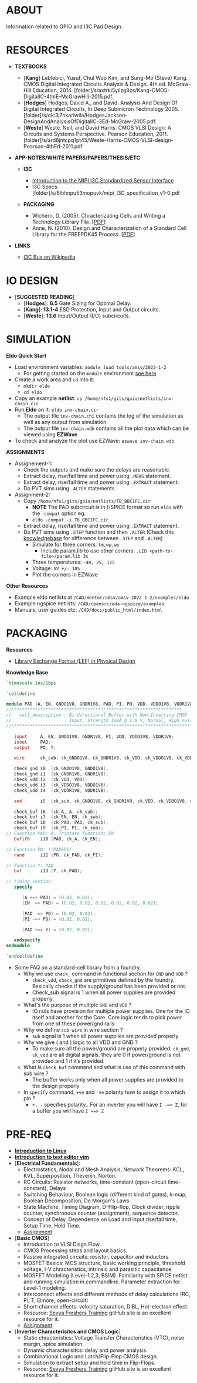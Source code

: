 # ABOUT

Information related to GPIO and I3C Pad Design.

# RESOURCES

- **TEXTBOOKS**
  - [**Kang**] Leblebici, Yusuf, Chul Woo Kim, and Sung-Mo (Steve) Kang. CMOS Digital Integrated Circuits Analysis & Design. 4th ed. McGraw-Hill Education, 2014. [folder]/s/axtrki5yilzg8zs/Kang-CMOS-DigitalIC-4thIE-McGrawHill-2015.pdf.
  - [**Hodges**] Hodges, David A., and David. Analysis And Design Of Digital Integrated Circuits, In Deep Submicron Technology 2005. [folder]/s/olc3j7hkarlwila/HodgesJackson-DesignAndAnalysisOfDigitalIC-3Ed-McGraw-2005.pdf.
  - [**Weste**] Weste, Neil, and David Harris. CMOS VLSI Design: A Circuits and Systems Perspective. Pearson Education, 2011. [folder]/s/ard8jntcpq1pt45/Weste-Harris-CMOS-VLSI-design-Pearson-4thEd-2011.pdf.


- **APP-NOTES/WHITE PAPERS/PAPERS/THESIS/ETC**
  - **I3C**
    - [Introduction to the MIPI I3C Standardized Sensor Interface](docs/MIPI_Alliance_I3C_Whitepaper.pdf)
    - I3C Specs: [folder]/s/6ihhnpu53mopuvk/mipi_I3C_specification_v1-0.pdf

  - **PACKAGING**
    - Wichern, D. (2005). Chracterizating Cells and Writing a Technology Library File. [[PDF](https://www.dropbox.com/s/ob41tfqdnx8cjjj/Wichern-CharacterizingCellsWritingTechnologyLibraryFile-2005.pdf)]
    - Anne, N. (2010). Design and Characterization of a Standard Cell Library for the FREEPDK45 Process. [[PDF](https://www.dropbox.com/s/eju3312ptw0xr9k/Anne-DesignCharStdCells-OKSU-2010.pdf)]


- **LINKS**
  - [I3C Bus on Wikipedia](https://en.wikipedia.org/wiki/I3C_(bus))


# IO DESIGN

- [**SUGGESTED READING**]
  - [**Hodges**]:  **6.5** Gate Sizing for Optimal Delay. 
  - [**Kang**]: **13.1-4** ESD Protection, Input and Output circuits.
  - [**Weste**]: **13.6** Input/Output (I/O) subcircuits.  

# SIMULATION

**Eldo Quick Start**

- Load environment variables: `module load tools/amsv/2022-1-2`
  - For getting started on the `module` environment [see here](https://silicon-vlsi.github.io/wiki/wiki-it.html#getting-started) 
- Create a work area and `cd` into it:
  - `mkdir eldo`
  - `cd eldo`
- Copy an example **netlist**: `cp /home/nfs1/gits/gpio/netlists/inv-chain.cir`
- Run **Eldo** on it: `eldo inv-chain.cir`
  - The output file `inv-chain.chi` contains the log of the simulation as well as any output from simulation.
  - The output file `inv-chain.wdb` contains all the plot data which can be viewed using **EZWave**
- To check and analyze the plot use EZWave: `ezwave inv-chain.wdb`

**ASSIGNMENTS**

- Assignement-1:
  - Check the outputs and make sure the delays are reasonable.
  - Extract delay, rise/fall time and power using `.MEAS` statement.
  - Extract delay, rise/fall time and power using `.EXTRACT` statement.
  - Do PVT sims using `.ALTER` statements.
- Assignment-2:
  - Copy `/home/nfs1/gits/gpio/netlists/TB_BBC1FC.cir`
    - **NOTE** The PAD subcircuit is in HSPICE format so run `eldo` with the `-compat` option eg.
    - `eldo -compat -i TB_BBC1FC.cir`
  - Extract delay, rise/fall time and power using `.EXTRACT` statement.
  - Do PVT sims using `.STEP` function and then `.ALTER` (Check this [knowledgebase](eldo.md) for difference between `.STEP` and `.ALTER`)
    - Simulate for three corners: `tm,wp,ws`
      - Include param.lib to use other corners: `.LIB <path-to-file>/param.lib 3s`
    - Three temperatures: `-40, 25, 125`
    - Voltage: `5V +/- 10%`
    - Plot the corners in EZWave  

**Other Resources**
  - Example eldo netlists at `/CAD/mentor/amsv/amsv-2022-1-2/examples/eldo`
  - Example ngspice netlists: `/CAD/opensrc/eda-ngspice/examples`
  - Manuals, user guides etc: `/CAD/docs/public_html/index.html`

# PACKAGING

**Resources**
- [Library Exchange Format (LEF) in Physical Design](https://www.teamvlsi.com/2020/05/lef-lef-file-in-asic-design.html?m=1)

**Knowledge Base**

```verilog
`timescale 1ns/10ps

`celldefine

module PAD (A, EN, GNDO1V8, GNDR1V8, PAD, PI, PO, VDD, VDDO1V8, VDDR1V8, Y);
//*****************************************************************
//   cell_description : Bi-directional Buffer with Non-Inverting CMOS
//                      Input, Strength 16mA @ 1.8 V, Normal, High noise
//****************************************************************************

   input     A, EN, GNDO1V8, GNDR1V8, PI, VDD, VDDO1V8, VDDR1V8;
   inout     PAD;
   output    PO, Y;

   wire      ck_sub, ck_GNDO1V8, ck_GNDR1V8, ck_VDD, ck_VDDO1V8, ck_VDDR1V8;

   check_gnd i0  (ck_GNDO1V8, GNDO1V8);
   check_gnd i1  (ck_GNDR1V8, GNDR1V8);
   check_vdd i2  (ck_VDD, VDD);
   check_vdd i3  (ck_VDDO1V8, VDDO1V8);
   check_vdd i4  (ck_VDDR1V8, VDDR1V8);

   and       i5  (ck_sub, ck_GNDO1V8, ck_GNDR1V8, ck_VDD, ck_VDDO1V8, ck_VDDR1V8);

   check_buf i6  (ck_A, A, ck_sub);
   check_buf i7  (ck_EN, EN, ck_sub);
   check_buf i8  (ck_PAD, PAD, ck_sub);
   check_buf i9  (ck_PI, PI, ck_sub);
// Function PAD: A; Tristate function: EN
   bufif0    i10 (PAD, ck_A, ck_EN);

// Function PO: !(PAD&PI)
   nand      i11 (PO, ck_PAD, ck_PI);

// Function Y: PAD
   buf       i13 (Y, ck_PAD);

// timing section:
   specify

      (A +=> PAD) = (0.02, 0.02);
      (EN  => PAD) = (0.02, 0.02, 0.02, 0.02, 0.02, 0.02);

      (PAD -=> PO) = (0.02, 0.02);
      (PI -=> PO) = (0.02, 0.02);

      (PAD +=> Y) = (0.02, 0.02);

   endspecify
endmodule

`endcelldefine

```

- Some FAQ on a standard-cell library from a foundry.
  - Why we use `check_` command in functional section for `GND` and `VDD` ?
    - `check_vdd`, `check_gnd` are primitives defined by the foundry. Basically checks if the supply/ground has been provided or not.
    - Check_sub signal is 1 when all power supplies are provided properly.
  - What's the purpose of multiple `GND` and `VDD` ?
    - IO rails have provision for multiple power supplies. One for the IO itself and another for the Core. Core logic tends to pick power from one of these power/gnd rails
  - Why we define `sub wire` in wire section ?
    - `sub` signal is 1 when all power supplies are provided properly
  - Why we give ( and ) logic to all VDD and GND ?
    - To make sure all the power/ground are properly provided. `ck_gnd`, `ck_vdd` are all digital signals. they are 0 if power/ground is not provided and 1 if it’s provided.
  - What is `check_buf` command and what is use of this command with sub wire ?
    - The buffer works only when all power supplies are provided to the design properly
  - In `specify` command, `+ve` and `-ve` polarity how to assign it to which pin ?
    - `+, -` specifies polarity.. For an inverter you will have  `I -=> Z`, for a buffer you will have `I +=> Z`


# PRE-REQ

- [**Introduction to Linux**](https://github.com/silicon-vlsi-org/module-cs3-301)
- [**Introduction to text editor vim**](https://www.dropbox.com/s/9qqno50ls4sntlc/quickStartGuide-VIM.pdf)
- [**Electrical Fundamentals**]:
  - Electrostatics, Nodal and Mesh Analysis, Network Theorems: KCL, KVL, Superposition, Thevenin, Norton.
  - RC Circuits: Resistor networks, time-constant (open-circuit time-constant), Delays
  - Switching Behaviour, Boolean logic (different kind of gates), k-map, Boolean Decomposition, De Morgan's Laws
  - State Machine, Timing Diagram, D-Flip-flop, Clock divider, ripple counter, synchronous counter (assignment), sequence detector.
  - Concept of Delay, Dependence on Load and input rise/fall time, Setup Time, Hold Time.
  - [Assignment](docs/assignment-ee3-301-network-theory.pdf)
- [**Basic CMOS**]
  - Introduction to VLSI Disgn Flow.
  - CMOS Processing steps and layout basics.
  - Passive integrated circuits: resistor, capacitor and inductors.
  - MOSFET Basics: MOS structure, basic working principle, threshold voltage, I-V chracteristics, intrinsic and parasitic capacitance. 
  - MOSFET Modeling (Level-1,2,3, BSIM). Familiarity with SPICE netlist and running simulation in commandline. Parameter extraction for Level-1 modeling.
  - Interconnect effects and different methods of delay calculations (RC, Pi, T, Elmore, open-circuit) 
  - Short-channel effects: velocity saturation, DIBL, Hot-electron effect.
  - Resource: [Sevya Freshers Training](https://github.com/silicon-vlsi/Sevya-Freshers-Training) gitHub site is an excellent resource for it.
  - [Assignment](docs/assignment-ee4-301-cmos.pdf)
- [**Inverter Characterisitcs and CMOS Logic**]
  - Static chracteristics: Voltage Transfer Characteristics (VTC), noise margin, spice simulation.
  - Dynamic characterisitcs: delay and power analysis. 
  - Combinational Logic and Latch/Flip-Flop CMOS design.
  - Simulation to extract setup and hold time in Flip-Flops.
  - Resource: [Sevya Freshers Training](https://github.com/silicon-vlsi/Sevya-Freshers-Training) gitHub site is an excellent resource for it.




